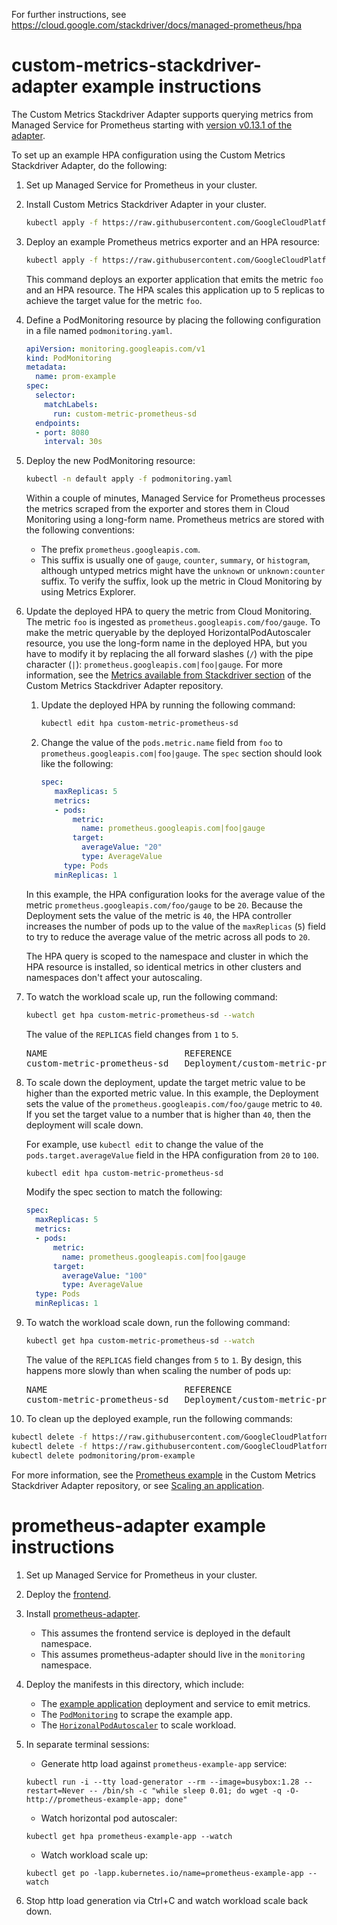 For further instructions, see https://cloud.google.com/stackdriver/docs/managed-prometheus/hpa

# custom-metrics-stackdriver-adapter example instructions

The Custom Metrics Stackdriver Adapter supports querying metrics from
Managed Service for Prometheus starting with
[version v0.13.1 of the adapter](https://github.com/GoogleCloudPlatform/k8s-stackdriver/releases/tag/cm-sd-adapter-v0.13.1).

To set up an example HPA configuration using the Custom Metrics Stackdriver
Adapter, do the following:

1. Set up Managed Service for Prometheus in your cluster.
2. Install Custom Metrics Stackdriver Adapter in your cluster.

   ```sh
   kubectl apply -f https://raw.githubusercontent.com/GoogleCloudPlatform/k8s-stackdriver/8d1799d8dc0069f573515ea6a241a3b6ed6fb3d2/custom-metrics-stackdriver-adapter/deploy/production/adapter_new_resource_model.yaml
   ```

3. Deploy an example Prometheus metrics exporter and an HPA resource:

   ```sh
   kubectl apply -f https://raw.githubusercontent.com/GoogleCloudPlatform/k8s-stackdriver/8d1799d8dc0069f573515ea6a241a3b6ed6fb3d2/custom-metrics-stackdriver-adapter/examples/prometheus-to-sd/custom-metrics-prometheus-sd.yaml
   ```

   This command deploys an exporter application that emits the metric `foo` and
   an HPA resource. The HPA scales this application up to 5 replicas to achieve
   the target value for the metric `foo`.

4. Define a PodMonitoring resource by placing the following configuration in a file named `podmonitoring.yaml`.

   ```yaml
   apiVersion: monitoring.googleapis.com/v1
   kind: PodMonitoring
   metadata:
     name: prom-example
   spec:
     selector:
       matchLabels:
         run: custom-metric-prometheus-sd
     endpoints:
     - port: 8080
       interval: 30s
   ```

5. Deploy the new PodMonitoring resource:

   ```sh
   kubectl -n default apply -f podmonitoring.yaml
   ```

   Within a couple of minutes, Managed Service for Prometheus processes the
   metrics scraped from the exporter and stores them in Cloud Monitoring
   using a long-form name. Prometheus metrics are stored with the following conventions:
      - The prefix `prometheus.googleapis.com`.
      - This suffix is usually one of `gauge`, `counter`, `summary`, or `histogram`,
      although untyped metrics might have the `unknown` or `unknown:counter` suffix.
      To verify the suffix, look up the metric in Cloud Monitoring by using
      Metrics Explorer.

6. Update the deployed HPA to query the metric from Cloud Monitoring. The
   metric `foo` is ingested as `prometheus.googleapis.com/foo/gauge`. To make
   the metric queryable by the deployed HorizontalPodAutoscaler resource, you
   use the long-form name in the deployed HPA, but you have to modify it
   by replacing the all forward slashes (`/`)  with the pipe character (`|`):
   `prometheus.googleapis.com|foo|gauge`. For more information, see the
   [Metrics available from Stackdriver section](https://github.com/GoogleCloudPlatform/k8s-stackdriver/tree/8d1799d8dc0069f573515ea6a241a3b6ed6fb3d2/custom-metrics-stackdriver-adapter#metrics-available-from-stackdriver)
   of the Custom Metrics Stackdriver Adapter repository.

   1. Update the deployed HPA by running the following command:

      ```sh
      kubectl edit hpa custom-metric-prometheus-sd
      ```

   2. Change the value of the `pods.metric.name` field from `foo` to
      `prometheus.googleapis.com|foo|gauge`. The `spec` section should look like
      the following:

      ```yaml
      spec:
         maxReplicas: 5
         metrics:
         - pods:
             metric:
               name: prometheus.googleapis.com|foo|gauge
             target:
               averageValue: "20"
               type: AverageValue
           type: Pods
         minReplicas: 1
      ```

   In this example, the HPA configuration looks for the average value of the
   metric `prometheus.googleapis.com/foo/gauge` to be `20`. Because the
   Deployment sets the value of the metric is `40`, the HPA controller increases
   the number of pods up to the value of the `maxReplicas` (`5`) field to try to
   reduce the average value of the metric across all pods to `20`.

   The HPA query is scoped to the namespace and cluster in which the HPA
   resource is installed, so identical metrics in other clusters and
   namespaces don't affect your autoscaling.

7. To watch the workload scale up, run the following command:

   ```sh
   kubectl get hpa custom-metric-prometheus-sd --watch
   ```

   The value of the `REPLICAS` field changes from `1` to `5`.

   <pre>
   NAME                          REFERENCE                                TARGETS        MINPODS   MAXPODS   REPLICAS   AGE
   custom-metric-prometheus-sd   Deployment/custom-metric-prometheus-sd   40/20          1         5         <b>5</b>          *
   </pre>

8. To scale down the deployment, update the target metric value
   to be higher than the exported metric value. In this example, the Deployment
   sets the value of the `prometheus.googleapis.com/foo/gauge` metric to `40`.
   If you set the target value to a number that is higher than `40`, then the
   deployment will scale down.

   For example, use `kubectl edit` to change the value of the `pods.target.averageValue`
   field in the HPA configuration from `20` to `100`.

   ```sh
   kubectl edit hpa custom-metric-prometheus-sd
   ```

   Modify the spec section to match the following:

   ```yaml
   spec:
     maxReplicas: 5
     metrics:
     - pods:
         metric:
           name: prometheus.googleapis.com|foo|gauge
         target:
           averageValue: "100"
           type: AverageValue
     type: Pods
     minReplicas: 1
   ```

9. To watch the workload scale down, run the following command:

   ```sh
   kubectl get hpa custom-metric-prometheus-sd --watch
   ```

   The value of the `REPLICAS` field changes from `5` to `1`. By design, this
   happens more slowly than when scaling the number of pods up:

   <pre>
   NAME                          REFERENCE                                TARGETS        MINPODS   MAXPODS   REPLICAS   AGE
   custom-metric-prometheus-sd   Deployment/custom-metric-prometheus-sd   40/100          1         5         <b>1</b>          *
   </pre>

10. To clean up the deployed example, run the following commands:

   ```sh
   kubectl delete -f https://raw.githubusercontent.com/GoogleCloudPlatform/k8s-stackdriver/8d1799d8dc0069f573515ea6a241a3b6ed6fb3d2/custom-metrics-stackdriver-adapter/deploy/production/adapter_new_resource_model.yaml
   kubectl delete -f https://raw.githubusercontent.com/GoogleCloudPlatform/k8s-stackdriver/8d1799d8dc0069f573515ea6a241a3b6ed6fb3d2/custom-metrics-stackdriver-adapter/examples/prometheus-to-sd/custom-metrics-prometheus-sd.yaml
   kubectl delete podmonitoring/prom-example
   ```

For more information, see the [Prometheus example](https://github.com/GoogleCloudPlatform/k8s-stackdriver/tree/8d1799d8dc0069f573515ea6a241a3b6ed6fb3d2/custom-metrics-stackdriver-adapter/examples/prometheus-to-sd) in the Custom Metrics Stackdriver Adapter repository, or see [Scaling an application](https://cloud.google.com/kubernetes-engine/docs/how-to/scaling-apps).

# prometheus-adapter example instructions
1. Set up Managed Service for Prometheus in your cluster.
1. Deploy the [frontend](../frontend.yaml).
1. Install [prometheus-adapter](prometheus-adapter.yaml).
    * This assumes the frontend service is deployed in the default namespace.
    * This assumes prometheus-adapter should live in the `monitoring` namespace.
2. Deploy the manifests in this directory, which include:
    * The [example application](example-app.yaml) deployment and service to emit metrics.
    * The [`PodMonitoring`](pod-monitoring.yaml) to scrape the example app.
    * The [`HorizonalPodAutoscaler`](hpa.yaml) to scale workload.
3. In separate terminal sessions:
    * Generate http load against `prometheus-example-app` service:
    ```
    kubectl run -i --tty load-generator --rm --image=busybox:1.28 --restart=Never -- /bin/sh -c "while sleep 0.01; do wget -q -O- http://prometheus-example-app; done"
    ```
    * Watch horizontal pod autoscaler:
    ```
    kubectl get hpa prometheus-example-app --watch
    ```
    * Watch workload scale up:
    ```
    kubectl get po -lapp.kubernetes.io/name=prometheus-example-app --watch
    ```

4. Stop http load generation via Ctrl+C and watch workload scale back down.
